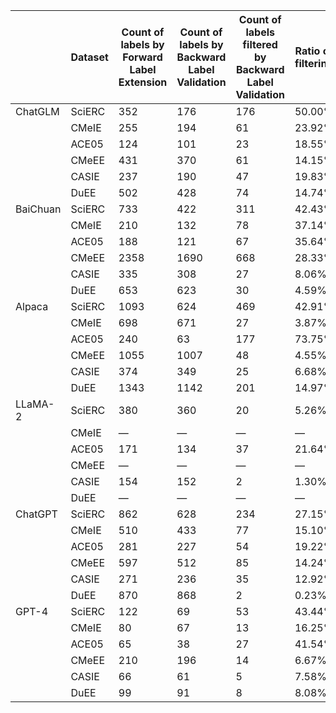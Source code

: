 |          | Dataset | Count of labels by Forward Label Extension | Count of labels by Backward Label Validation | Count of labels filtered by Backward Label Validation | Ratio of filtering |
|----------|---------|--------------------------------------------|-----------------------------------------------|--------------------------------------------------------|--------------------|
| ChatGLM  | SciERC  | 352                                        | 176                                           | 176                                                    | 50.00%             |
|          | CMeIE   | 255                                        | 194                                           | 61                                                     | 23.92%             |
|          | ACE05   | 124                                        | 101                                           | 23                                                     | 18.55%             |
|          | CMeEE   | 431                                        | 370                                           | 61                                                     | 14.15%             |
|          | CASIE   | 237                                        | 190                                           | 47                                                     | 19.83%             |
|          | DuEE    | 502                                        | 428                                           | 74                                                     | 14.74%             |
| BaiChuan | SciERC  | 733                                        | 422                                           | 311                                                    | 42.43%             |
|          | CMeIE   | 210                                        | 132                                           | 78                                                     | 37.14%             |
|          | ACE05   | 188                                        | 121                                           | 67                                                     | 35.64%             |
|          | CMeEE   | 2358                                       | 1690                                          | 668                                                    | 28.33%             |
|          | CASIE   | 335                                        | 308                                           | 27                                                     | 8.06%              |
|          | DuEE    | 653                                        | 623                                           | 30                                                     | 4.59%              |
| Alpaca   | SciERC  | 1093                                       | 624                                           | 469                                                    | 42.91%             |
|          | CMeIE   | 698                                        | 671                                           | 27                                                     | 3.87%              |
|          | ACE05   | 240                                        | 63                                            | 177                                                    | 73.75%             |
|          | CMeEE   | 1055                                       | 1007                                          | 48                                                     | 4.55%              |
|          | CASIE   | 374                                        | 349                                           | 25                                                     | 6.68%              |
|          | DuEE    | 1343                                       | 1142                                          | 201                                                    | 14.97%             |
| LLaMA-2    | SciERC  | 380                                        | 360                                           | 20                                                     | 5.26%              |
|          | CMeIE   | —                                          | —                                             | —                                                      | —                  |
|          | ACE05   | 171                                        | 134                                           | 37                                                     | 21.64%             |
|          | CMeEE   | —                                          | —                                             | —                                                      | —                  |
|          | CASIE   | 154                                        | 152                                           | 2                                                      | 1.30%              |
|          | DuEE    | —                                          | —                                             | —                                                      | —                  |
| ChatGPT  | SciERC  | 862                                        | 628                                           | 234                                                    | 27.15%             |
|          | CMeIE   | 510                                        | 433                                           | 77                                                     | 15.10%             |
|          | ACE05   | 281                                        | 227                                           | 54                                                     | 19.22%             |
|          | CMeEE   | 597                                        | 512                                           | 85                                                     | 14.24%             |
|          | CASIE   | 271                                        | 236                                           | 35                                                     | 12.92%             |
|          | DuEE    | 870                                        | 868                                           | 2                                                      | 0.23%              |
| GPT-4    | SciERC  | 122                                        | 69                                            | 53                                                     | 43.44%             |
|          | CMeIE   | 80                                         | 67                                            | 13                                                     | 16.25%             |
|          | ACE05   | 65                                         | 38                                            | 27                                                     | 41.54%             |
|          | CMeEE   | 210                                        | 196                                           | 14                                                     | 6.67%              |
|          | CASIE   | 66                                         | 61                                            | 5                                                      | 7.58%              |
|          | DuEE    | 99                                         | 91                                            | 8                                                      | 8.08%              |
